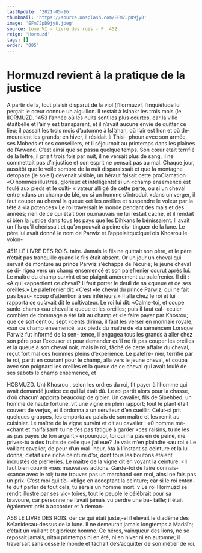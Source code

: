 ```yaml
---
lastUpdate: '2021-05-16'
thumbnail: 'https://source.unsplash.com/EFm7JpD9jy8'
image: 'EFm7JpD9jy8.jpeg'
source: tome VI - livre des rois - P. 452
reign: 'Hormuzd'
tags: []
order: '005'
---
```


# Hormuzd revient à la pratique de la justice

A partir de la, tout plaisir disparut de la viol (l’llormuzvl, l’inquiétude lui perçait le cœur connue
un aiguillon. ll restait à lslhakr les trois mois (le
lIORMUZD. 1453 l’année où les nuits sont les plus courtes, car la
ville étaitbelle et l’air y est transparent, et il n’avait
aucune envie de quitter ce lieu; il passait les trois mois d’automne à lsl’ahan, où l’air est hon et où de-
meuraient les grands; en hiver, il résidait à Thisi- phoun avec son armée, ses Mobeds et ses conseillers, et il séjournait au printemps dans les plaines de l’Arwend. C’est ainsi que se passa quelque temps.
Son cœur était terrifié de la lettre, il priait trois fois
par nuit, il ne versait plus de sang, il ne commettait pas d’injustice et son esprit ne pensait pas au mal. Chaque jour, aussitôt que le voile sombre de la nuit disparaissait et que la montagne detopaze (le soleil) devenait visible, un héraut faisait cette proClamation :
«O hommes illustres, glorieux et intelligents! si un «champ ensemencé est foulé aux pieds et le culti-
« vateur alliigé de cette perte, ou si un cheval entre «dans un champ de blé, ou si un homme s’introduit «dans un verger, il faut couper au cheval la queue
«et les oreilles et suspendre le voleur par la tête à «la potences»
Le roi traversait le monde pendant des mais et des années; rien de ce qui était bon ou.mauvais ne
lui restait caché, et il rendait si bien la justice dans tous les pays que les Dihkans le bénissaient. Il avait
un fils qu’il chérissait et qu’on pouvait à peine dis- tinguer de la lune. Le père lui avait donné le nom de Parwiz et l’appelaitquclquel’ois Khosrou le volon-

4511 LE LIVRE DES ROIS.
taire. Jamais le fils ne quittait son père, et le père n’était pas tranquille quand le fils était absent. Or un
jour un cheval qui servait de monture au prince Parwiz s’échappa de l’écurie; le jeune cheval se di-
rigea vers un champ ensemencé et son palefrenier courut après lui. Le maître du champ survint et se plaignit amèrement au palefrenier. Il dit : «A qui «appartient ce cheval? Il faut porter le deuil de sa «queue et de ses oreilles.» Le palefrenier dit: «C’est
«le cheval du prince Parwiz, qui ne fait pas beau- «coup d’attention à ses inférieurs.» Il alla chez le roi
et lui rapporta ce qu’avait dit le cultivateur.
Le roi lui dit: «Calme-toi, et coupe sunle-champ «au cheval la queue et les oreilles; puis il faut cal-
«culer combien de dommage a été fait au champ et
«le faire payer par Khosrou; que ce soit cent ou sept «cents dirima, il faut les verser en monnaie royale, «sur ce champ ensemencé, aux pieds du maître de
«la semencem Lorsque Parwiz fut informé de la sen- tence, il engagea tous les grands à aller chez son pére pour l’excuser et pour demander qu’il ne fit
pas couper les oreilles et la queue à son cheval noir; mais le roi, fâché de cette affaire du cheval, reçut
fort mal ces hommes pleins d’expérience. Le palefre- nier, terrifié par le roi, partit en courant pour le champ, alla vers le jeune cheval, et coupa avec son
poignard les oreilles et la queue de ce cheval qui avait foulé de ses sabots le champ ensemencé, et

HOBMUZD. Un) Khosrou , selon les ordres du roi, fit payer à l’homme
qui avait demandé justice ce qui lui était dû.
Le roi partit alors pour la chasse, d’où chacun’
apporta beaucoup de gibier. Un cavalier, fils de
Sipehbed, un homme de haute fortune, vit une vigne en plein rapport; tout le plant était couvert de verjus, et il ordonna à un serviteur d’en cueillir. Celui-ci prit quelques grappes, les emporta au palais de son maître et les remit au cuisinier. Le maître de
la vigne survint et dit au cavalier : «0 homme mé-
«chant et malfaisant! tu ne t’es pas fatigué à garder
«ces raisins, tu ne les as pas payés de ton argent;-
erpourquoi, toi qui n’a pas en de peine, me prives-tu
a des fruits de celle que j’ai eue? Je vais m’en plaindre
«au roi.» Le vaillant cavalier, de peur d’un mal-
heur, ôta à l’instant sa ceinture et la lui donna;
c’était une riche ceinture d’or, dont tous les boutons
étaient incrustés de pierreries. Le maître de la
vigne dit en voyant la ceinture: «Il faut bien couvrir
«ses mauvaises actions. Garde-toi de faire connais-
«sance avec le roi; tu ne trouves pas un marchand «en moi, ainsi ne fais pas un prix. C’est moi qui t’o-
«blige en acceptant la ceinture; car si le roi enten- te duit parler de tout cela, tu serais un homme mort. v Le roi Hormuzd se rendit illustre par ses vic-
toires, tout le peuple le célébrait pour sa bravoure, car personne ne l’avait jamais vu perdre une ba- taille; il était également prêt à accorder et à deman-

A56 LE LIVRE DES ROIS.
der ce qui était juste,-el il élevait le diadème des
Keîanidesau-dessus de la lune. Il ne demeurait jamais
longtemps à Madaïn; c’était un vaillant et glorieux
homme. Ce héros, vainqueur des lions, ne se reposait
jamais, nitau printemps ni en été, ni en hiver ni en
automne; il traversait sans cesse le monde et tâchait de’s’acquitter de son métier de roi.
